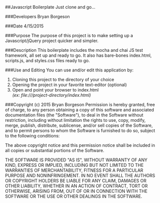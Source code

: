 ##Javascript Boilerplate
Just clone and go...

###Developers
Bryan Borgeson

###Date
4/15/2015

###Purpose
The purpose of this project is to make setting up a Javascript/jQuery project quicker and simpler.

###Description
This boilerplate includes the mocha and chai JS test framework, all set up and ready to go.  It also has bare-bones index.html, scripts.js, and styles.css files ready to go.

###Use and Editing
You can use and/or edit this application by:<br />
1. Cloning this project to the directory of your choice<br />
2. Opening the project in your favorite text-editor (optional)<br />
3. Open and point your browser to index.html<br />
*(ex: file:///project-directory/index.html)*

###Copyright (c) 2015 Bryan Borgeson
Permission is hereby granted, free of charge, to any person obtaining a copy
of this software and associated documentation files (the "Software"), to deal
in the Software without restriction, including without limitation the rights
to use, copy, modify, merge, publish, distribute, sublicense, and/or sell
copies of the Software, and to permit persons to whom the Software is
furnished to do so, subject to the following conditions:

The above copyright notice and this permission notice shall be included in
all copies or substantial portions of the Software.

THE SOFTWARE IS PROVIDED "AS IS", WITHOUT WARRANTY OF ANY KIND, EXPRESS OR
IMPLIED, INCLUDING BUT NOT LIMITED TO THE WARRANTIES OF MERCHANTABILITY,
FITNESS FOR A PARTICULAR PURPOSE AND NONINFRINGEMENT. IN NO EVENT SHALL THE
AUTHORS OR COPYRIGHT HOLDERS BE LIABLE FOR ANY CLAIM, DAMAGES OR OTHER
LIABILITY, WHETHER IN AN ACTION OF CONTRACT, TORT OR OTHERWISE, ARISING FROM,
OUT OF OR IN CONNECTION WITH THE SOFTWARE OR THE USE OR OTHER DEALINGS IN
THE SOFTWARE.
